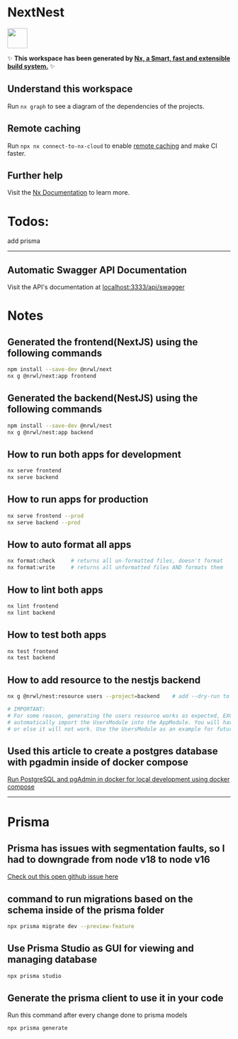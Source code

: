 # NextNest

<a alt="Nx logo" href="https://nx.dev" target="_blank" rel="noreferrer"><img src="https://raw.githubusercontent.com/nrwl/nx/master/images/nx-logo.png" width="45"></a>

✨ **This workspace has been generated by [Nx, a Smart, fast and extensible build system.](https://nx.dev)** ✨

## Understand this workspace

Run `nx graph` to see a diagram of the dependencies of the projects.

## Remote caching

Run `npx nx connect-to-nx-cloud` to enable [remote caching](https://nx.app) and make CI faster.

## Further help

Visit the [Nx Documentation](https://nx.dev) to learn more.

# Todos:

add prisma

---

## Automatic Swagger API Documentation

Visit the API's documentation at [localhost:3333/api/swagger](http://localhost:3333/api/swagger)

# Notes

## Generated the frontend(NextJS) using the following commands

```bash
npm install --save-dev @nrwl/next
nx g @nrwl/next:app frontend
```

## Generated the backend(NestJS) using the following commands

```bash
npm install --save-dev @nrwl/nest
nx g @nrwl/nest:app backend
```

## How to run both apps for development

```bash
nx serve frontend
nx serve backend
```

## How to run apps for production

```bash
nx serve frontend --prod
nx serve backend --prod
```

## How to auto format all apps

```bash
nx format:check     # returns all un-formatted files, doesn't format
nx format:write     # returns all unformatted files AND formats them
```

## How to lint both apps

```bash
nx lint frontend
nx lint backend
```

## How to test both apps

```bash
nx test frontend
nx test backend
```

## How to add resource to the nestjs backend

```bash
nx g @nrwl/nest:resource users --project=backend    # add --dry-run to see changes without writing to disk

# IMPORTANT:
# For some reason, generating the users resource works as expected, EXCEPT it does not
# automatically import the UsersModule into the AppModule. You will have to do this manually
# or else it will not work. Use the UsersModule as an example for future resources.
```

## Used this article to create a postgres database with pgadmin inside of docker compose

[Run PostgreSQL and pgAdmin in docker for local development using docker compose](https://belowthemalt.com/2021/06/09/run-postgresql-and-pgadmin-in-docker-for-local-development-using-docker-compose/)

---

# Prisma

## Prisma has issues with segmentation faults, so I had to downgrade from node v18 to node v16

[Check out this open github issue here](https://github.com/prisma/prisma/issues/10649)

## command to run migrations based on the schema inside of the prisma folder

```bash
npx prisma migrate dev --preview-feature
```

## Use Prisma Studio as GUI for viewing and managing database

```bash
npx prisma studio
```

## Generate the prisma client to use it in your code

Run this command after every change done to prisma models

```bash
npx prisma generate
```
